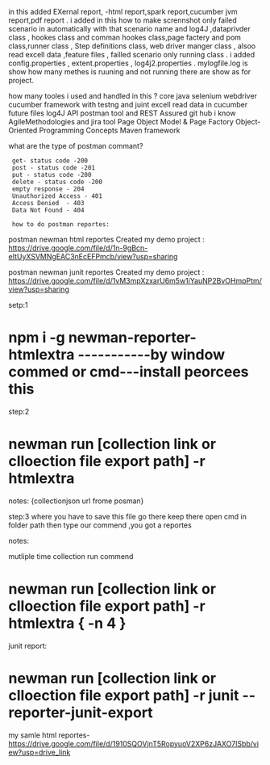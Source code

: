 
in this added EXernal report, -html report,spark report,cucumber jvm report,pdf report .
i added in this how to make scrennshot only failed scenario in automatically with that scenario name and log4J ,dataprivder class , hookes class and comman hookes class,page factery and pom class,runner class , Step definitions class, web driver manger class ,
alsoo read excell data ,feature files , failled scenario only running class .
i added config.properties , extent.properties , log4j2.properties .
mylogfile.log is show how many methes is ruuning and not running there are show as for project.


how many tooles i used and handled in this ?
  core java
  selenium webdriver
  cucumber framework with testng and juint
  excell read data in cucumber future files
  log4J
  API postman tool  and REST Assured
  git hub
  i know AgileMethodologies and jira tool
  Page Object Model & Page Factory
  Object-Oriented Programming Concepts
  Maven framework

  what are the type of postman commant?

     get- status code -200
     post - status code -201
     put - status code -200
     delete - status code -200
     empty response - 204
     Unauthorized Access - 401
     Access Denied  - 403
     Data Not Found - 404

     how to do postman reportes:

postman newman html reportes Created my demo project : https://drive.google.com/file/d/1n-9gBcn-eItUyXSVMNgEAC3nEcEFPmcb/view?usp=sharing

postman newman junit reportes Created my demo project : https://drive.google.com/file/d/1vM3mpXzxarU6m5w1iYauNP2BvOHmpPtm/view?usp=sharing


setp:1
 # npm i -g newman-reporter-htmlextra          -----------by window commed or cmd---install peorcees this

step:2
  # newman run [collection link or clloection file export path] -r htmlextra
   notes:     {collectionjson url frome posman} 

step:3
   where you have to save this file go there
   keep there open cmd in folder path then type our commend ,you got a reportes


notes:

  mutliple time collection run commend 
  
  # newman run [collection link or clloection file export path] -r htmlextra  { -n 4 }    

  junit report:

   # newman run [collection link or clloection file export path] -r junit --reporter-junit-export

   my samle html reportes-https://drive.google.com/file/d/1910SQOVjnT5RopyuoV2XP6zJAXO7lSbb/view?usp=drive_link


   
